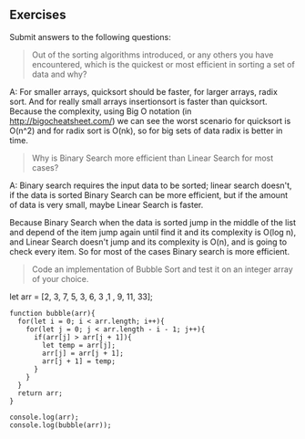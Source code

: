 ## Exercises

Submit answers to the following questions:

> Out of the sorting algorithms introduced, or any others you have encountered, which is the quickest or most efficient in sorting a set of data and why?

A: For smaller arrays, quicksort should be faster, for larger arrays, radix sort. And for really small arrays insertionsort is faster than quicksort.  Because the complexity, using Big O notation (in http://bigocheatsheet.com/) we can see the worst scenario for quicksort is O(n^2) and for radix sort is O(nk), so for big sets of data radix is better in time.

> Why is Binary Search more efficient than Linear Search for most cases?

A: Binary search requires the input data to be sorted; linear search doesn't, if the data is sorted Binary Search can be more efficient, but if the amount of data is very small, maybe Linear Search is faster.

Because Binary Search when the data is sorted jump in the middle of the list and depend of the item jump again until find it and its complexity is O(log n), and Linear Search doesn't jump and its complexity is O(n), and is going to check every item. So for most of the cases Binary search is more efficient.


> Code an implementation of Bubble Sort and test it on an integer array of your choice.


let arr = [2, 3, 7, 5, 3, 6, 3 ,1 , 9, 11, 33];


```
function bubble(arr){
  for(let i = 0; i < arr.length; i++){
    for(let j = 0; j < arr.length - i - 1; j++){
      if(arr[j] > arr[j + 1]){
        let temp = arr[j];
        arr[j] = arr[j + 1];
        arr[j + 1] = temp;
      }
    }
  }
  return arr;
}

console.log(arr);
console.log(bubble(arr));
```
